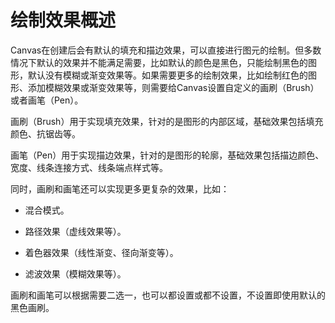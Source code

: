 # 绘制效果概述


Canvas在创建后会有默认的填充和描边效果，可以直接进行图元的绘制。但多数情况下默认的效果并不能满足需要，比如默认的颜色是黑色，只能绘制黑色的图形，默认没有模糊或渐变效果等。如果需要更多的绘制效果，比如绘制红色的图形、添加模糊效果或渐变效果等，则需要给Canvas设置自定义的画刷（Brush）或者画笔（Pen）。


画刷（Brush）用于实现填充效果，针对的是图形的内部区域，基础效果包括填充颜色、抗锯齿等。


画笔（Pen）用于实现描边效果，针对的是图形的轮廓，基础效果包括描边颜色、宽度、线条连接方式、线条端点样式等。


同时，画刷和画笔还可以实现更多更复杂的效果，比如：


- 混合模式。

- 路径效果（虚线效果等）。

- 着色器效果（线性渐变、径向渐变等）。

- 滤波效果（模糊效果等）。


画刷和画笔可以根据需要二选一，也可以都设置或都不设置，不设置即使用默认的黑色画刷。
